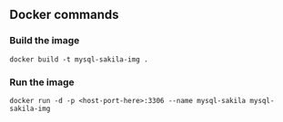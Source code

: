 ## Docker commands

### Build the image 
`docker build -t mysql-sakila-img .`

### Run the image
`docker run -d -p <host-port-here>:3306 --name mysql-sakila mysql-sakila-img`
